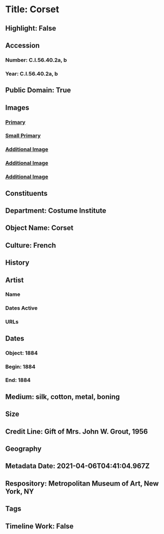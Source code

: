 # Title: Corset
## Highlight: False
## Accession
### Number: C.I.56.40.2a, b
### Year: C.I.56.40.2a, b
## Public Domain: True
## Images
### [Primary](https://images.metmuseum.org/CRDImages/ci/original/CI56.40.2_F.jpg)
### [Small Primary](https://images.metmuseum.org/CRDImages/ci/web-large/CI56.40.2_F.jpg)
### [Additional Image](https://images.metmuseum.org/CRDImages/ci/original/CI56.40.2_TQL.jpg)
### [Additional Image](https://images.metmuseum.org/CRDImages/ci/original/CI56.40.2_B.jpg)
### [Additional Image](https://images.metmuseum.org/CRDImages/ci/original/CI56.40.2_label.jpg)
## Constituents
## Department: Costume Institute
## Object Name: Corset
## Culture: French
## History
## Artist
### Name
### Dates Active
### URLs
## Dates
### Object: 1884
### Begin: 1884
### End: 1884
## Medium: silk, cotton, metal, boning
## Size
## Credit Line: Gift of Mrs. John W. Grout, 1956
## Geography
## Metadata Date: 2021-04-06T04:41:04.967Z
## Respository: Metropolitan Museum of Art, New York, NY
## Tags
## Timeline Work: False